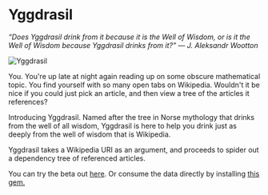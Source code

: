# Yggdrasil


_“Does Yggdrasil drink from it because it is the Well of Wisdom, 
 or is it the Well of Wisdom because Yggdrasil drinks from it?” 
 ― J. Aleksandr Wootton_



![Yggdrasil](https://user-images.githubusercontent.com/7142972/58755414-e6017600-84a0-11e9-967f-2e004d0397b0.png)

You. You're up late at night again reading up on some obscure mathematical topic. You find yourself with so many open tabs on Wikipedia. Wouldn't it be nice if you could just pick an article, and then view a tree of the articles it references?

Introducing Yggdrasil. Named after the tree in Norse mythology that drinks from the well of all wisdom, Yggdrasil is here to help you drink just as deeply from the well of wisdom that is Wikipedia.

Yggdrasil takes a Wikipedia URI as an argument, and proceeds to spider out a dependency tree of referenced articles.

You can try the beta out [here](https://wiki-tree.herokuapp.com).  Or consume the data directly by installing [this gem.](https://github.com/alex0112/wiki-yggdrasil)
